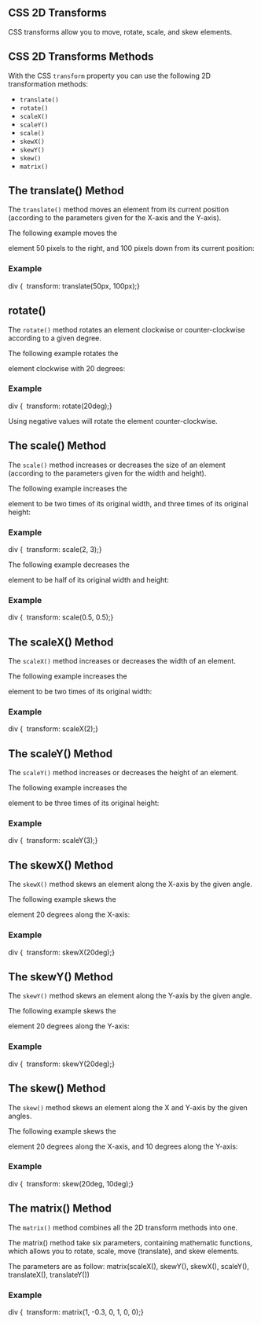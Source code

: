 ## CSS 2D Transforms

CSS transforms allow you to move, rotate, scale, and skew elements.

## CSS 2D Transforms Methods

With the CSS `transform` property you can use the following 2D transformation methods:

-   `translate()`
-   `rotate()`
-   `scaleX()`
-   `scaleY()`
-   `scale()`
-   `skewX()`
-   `skewY()`
-   `skew()`
-   `matrix()`

## The translate() Method
The `translate()` method moves an element from its current position (according to the parameters given for the X-axis and the Y-axis).

The following example moves the <div> element 50 pixels to the right, and 100 pixels down from its current position:

### Example

div {  transform: translate(50px, 100px);}


## rotate()

The `rotate()` method rotates an element clockwise or counter-clockwise according to a given degree.

The following example rotates the <div> element clockwise with 20 degrees:

### Example

div {  transform: rotate(20deg);}

Using negative values will rotate the element counter-clockwise.

## The scale() Method

The `scale()` method increases or decreases the size of an element (according to the parameters given for the width and height).

The following example increases the <div> element to be two times of its original width, and three times of its original height: 

### Example

div {  transform: scale(2, 3);}


The following example decreases the <div> element to be half of its original width and height: 

### Example

div {  transform: scale(0.5, 0.5);}


## The scaleX() Method

The `scaleX()` method increases or decreases the width of an element.

The following example increases the <div> element to be two times of its original width: 

### Example

div {  transform: scaleX(2);}


## The scaleY() Method

The `scaleY()` method increases or decreases the height of an element.

The following example increases the <div> element to be three times of its original height: 

### Example

div {  transform: scaleY(3);}


## The skewX() Method

The `skewX()` method skews an element along the X-axis by the given angle.

The following example skews the <div> element 20 degrees along the X-axis:

### Example

div {  transform: skewX(20deg);}


## The skewY() Method

The `skewY()` method skews an element along the Y-axis by the given angle.

The following example skews the <div> element 20 degrees along the Y-axis:

### Example

div {  transform: skewY(20deg);}


## The skew() Method

The `skew()` method skews an element along the X and Y-axis by the given angles.

The following example skews the <div> element 20 degrees along the X-axis, and 10 degrees along the Y-axis:

### Example

div {  transform: skew(20deg, 10deg);}


## The matrix() Method

The `matrix()` method combines all the 2D transform methods into one.

The matrix() method take six parameters, containing mathematic functions, which allows you to rotate, scale, move (translate), and skew elements.

The parameters are as follow: matrix(scaleX(), skewY(), skewX(), scaleY(), translateX(), translateY())

### Example

div {  transform: matrix(1, -0.3, 0, 1, 0, 0);}



